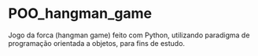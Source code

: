 # POO_hangman_game

Jogo da forca (hangman game) feito com Python, utilizando paradigma de programação orientada a objetos, para fins de estudo.

